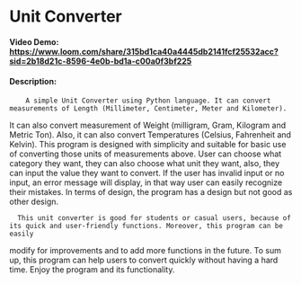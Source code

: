 # Unit Converter
#### Video Demo: https://www.loom.com/share/315bd1ca40a4445db2141fcf25532acc?sid=2b18d21c-8596-4e0b-bd1a-c00a0f3bf225
#### Description: 

	    A simple Unit Converter using Python language. It can convert measurements of Length (Millimeter, Centimeter, Meter and Kilometer).
 It can also convert measurement of Weight (milligram, Gram, Kilogram and Metric Ton). Also, it can also convert Temperatures (Celsius, 
 Fahrenheit and Kelvin). This program is designed with simplicity and suitable for basic use of converting those units of measurements 
 above. User can choose what category they want, they can also choose what unit they want, also, they can input the value they want to convert. 
 If the user has invalid input or no input, an error message will display, in that way user can easily recognize their mistakes. 
 In terms of design, the program has a design  but not good as other design.
 
	  This unit converter is good for students or casual users, because of its quick and user-friendly functions. Moreover, this program can be easily
 modify for improvements and to add more functions in the future. To sum up, this program can help users to convert quickly without having a hard time.
 Enjoy the program and its functionality.
